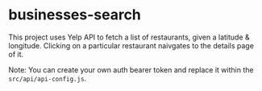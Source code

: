 # businesses-search

This project uses Yelp API to fetch a list of restaurants, given a latitude & longitude.
Clicking on a particular restaurant naivgates to the details page of it.

Note: You can create your own auth bearer token and replace it within the `src/api/api-config.js`.
